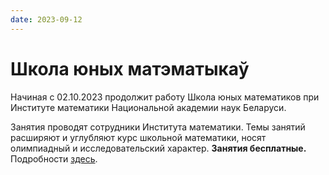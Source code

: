 ```yaml
---
date: 2023-09-12
---
```


# Школа юных матэматыкаў

Начиная с 02.10.2023 продолжит работу Школа юных математиков при Институте математики Национальной академии наук Беларуси.

<!-- more -->

Занятия проводят сотрудники Института математики. Темы занятий расширяют и углубляют курс школьной математики, носят олимпиадный и исследовательский характер. <b>Занятия бесплатные.</b> Подробности [здесь](../school/fall_2023.md).



